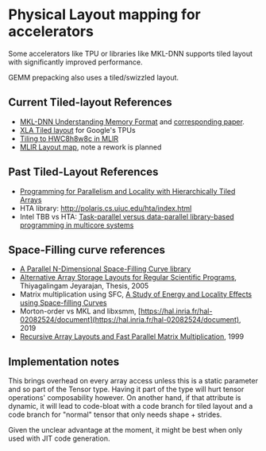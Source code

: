 # Physical Layout mapping for accelerators

Some accelerators like TPU or libraries like MKL-DNN
supports tiled layout with significantly improved performance.

GEMM prepacking also uses a tiled/swizzled layout.

## Current Tiled-layout References

- [MKL-DNN Understanding Memory Format](https://intel.github.io/mkl-dnn/understanding_memory_formats.html) and [corresponding paper](https://arxiv.org/pdf/1602.06709v1.pdf).
- [XLA Tiled layout](https://www.tensorflow.org/xla/tiled_layout) for Google's TPUs
- [Tiling to HWC8h8w8c in MLIR](https://groups.google.com/a/tensorflow.org/forum/#!topic/mlir/yskqytmUpOU)
- [MLIR Layout map](https://github.com/tensorflow/mlir/blob/165c2e06810efac989b3c83e146f9dd52144b740/g3doc/LangRef.md#layout-map), note a rework is planned

## Past Tiled-Layout References

- [Programming for Parallelism and Locality with Hierarchically Tiled Arrays](https://www.lrde.epita.fr/~bleton/doc/bikshandi06programming.pdf)
- HTA library: http://polaris.cs.uiuc.edu/hta/index.html
- Intel TBB vs HTA: [Task-parallel versus data-parallel library-based programming in multicore systems](http://www.des.udc.es/~basilio/papers/andradehtas.pdf)

## Space-Filling curve references

- [A Parallel N-Dimensional Space-Filling Curve library](https://www.mdpi.com/2220-9964/7/8/327/pdf)
- [Alternative Array Storage Layouts for Regular Scientific Programs](https://pdfs.semanticscholar.org/3030/22b1c442f543d6794a2171e3dfcd9ff149cb.pdf), Thiyagalingam Jeyarajan, Thesis, 2005
- Matrix multiplication using SFC, [A Study of Energy and Locality Effects using Space-filling Curves](https://arxiv.org/pdf/1606.06133.pdf)
- Morton-order vs MKL and libxsmm, [https://hal.inria.fr/hal-02082524/document](https://hal.inria.fr/hal-02082524/document), 2019
- [Recursive Array Layouts and Fast Parallel Matrix Multiplication](http://citeseerx.ist.psu.edu/viewdoc/download?doi=10.1.1.92.452&rep=rep1&type=pdf), 1999

## Implementation notes

This brings overhead on every array access unless
this is a static parameter and so part of the Tensor type.
Having it part of the type will hurt tensor operations' composability however.
On another hand, if that attribute is dynamic, it will lead to code-bloat with a code branch for tiled layout and a code branch for "normal" tensor that only needs shape + strides.

Given the unclear advantage at the moment, it might be best when only used with JIT code generation.
